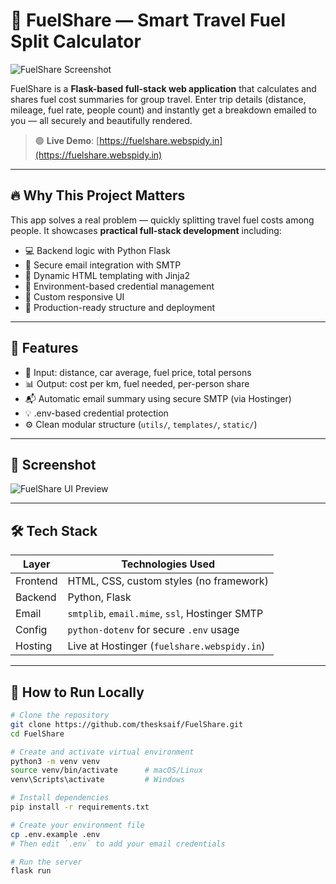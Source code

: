 # 🚗 FuelShare — Smart Travel Fuel Split Calculator

![FuelShare Screenshot](screenshot.png)

FuelShare is a **Flask-based full-stack web application** that calculates and shares fuel cost summaries for group travel. Enter trip details (distance, mileage, fuel rate, people count) and instantly get a breakdown emailed to you — all securely and beautifully rendered.

> 🟢 **Live Demo**: [https://fuelshare.webspidy.in](https://fuelshare.webspidy.in)

---

## 🔥 Why This Project Matters

This app solves a real problem — quickly splitting travel fuel costs among people. It showcases **practical full-stack development** including:

- 💻 Backend logic with Python Flask
- 🧠 Secure email integration with SMTP
- 🧾 Dynamic HTML templating with Jinja2
- 📩 Environment-based credential management
- 🎨 Custom responsive UI
- 🧪 Production-ready structure and deployment

---

## 🧪 Features

- 🔢 Input: distance, car average, fuel price, total persons
- 📊 Output: cost per km, fuel needed, per-person share
- 📬 Automatic email summary using secure SMTP (via Hostinger)
- 💡 .env-based credential protection
- ⚙️ Clean modular structure (`utils/`, `templates/`, `static/`)

---

## 📸 Screenshot

![FuelShare UI Preview](screenshot.png)

---

## 🛠️ Tech Stack

| Layer     | Technologies Used                       |
|-----------|------------------------------------------|
| Frontend  | HTML, CSS, custom styles (no framework) |
| Backend   | Python, Flask                           |
| Email     | `smtplib`, `email.mime`, `ssl`, Hostinger SMTP |
| Config    | `python-dotenv` for secure `.env` usage |
| Hosting   | Live at Hostinger (`fuelshare.webspidy.in`) |

---

## 🚀 How to Run Locally

```bash
# Clone the repository
git clone https://github.com/thesksaif/FuelShare.git
cd FuelShare

# Create and activate virtual environment
python3 -m venv venv
source venv/bin/activate      # macOS/Linux
venv\Scripts\activate         # Windows

# Install dependencies
pip install -r requirements.txt

# Create your environment file
cp .env.example .env
# Then edit `.env` to add your email credentials

# Run the server
flask run
